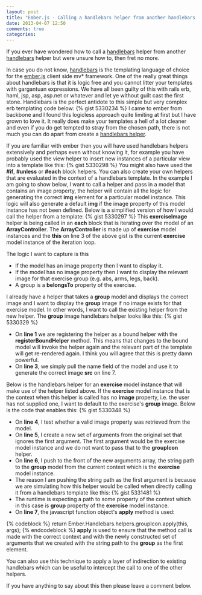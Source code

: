 ```yaml
---
layout: post
title: "Ember.js - Calling a handlebars helper from another handlebars helper"
date: 2013-04-07 12:50
comments: true
categories: 
---
```

If you ever have wondered how to call a <a href="http://handlebarsjs.com/" target="_blannk">handlebars</a> helper from another <a href="http://handlebarsjs.com/" target="_blannk">handlebars</a> helper but were unsure how to, then fret no more.  

In case you do not know, <a href="http://handlebarsjs.com/" target="_blannk">handlebars</a> is the templating language of choice for the <a href="http://emberjs.com/" target="_blank">ember.js</a> client side mv* framework.  One of the really great things about handlebars is that it is logic free and you cannot litter your templates with gargantuan expressions.  We have all been guilty of this with rails erb, haml, jsp, asp, asp.net or whatever and let ye without guilt cast the first stone.  Handlebars is the perfect antidote to this simple but very complex erb templating code below:
{% gist 5330234 %}
I came to ember from backbone and I found this logicless approach quite limiting at first but I have grown to love it.  It really does make your templates a hell of a lot cleaner and even if you do get tempted to stray from the chosen path, there is not much you can do apart from create a <a href="http://blog.teamtreehouse.com/handlebars-js-part-2-partials-and-helpers" target="_blank">handlebars helper</a>.

If you are familiar with ember then you will have used handlebars helpers extensively and perhaps even without knowing it, for example you have probably used the view helper to insert new instances of a particular view into a template like this:
{% gist 5330298 %}
You might also have used the **#if**, **#unless** or **#each** block helpers.  You can also create your own helpers that are evaluated in the context of a handlebars template.  In the example I am going to show below, I want to call a helper and pass in a model that contains an image property, the helper will contain all the logic for generating the correct **img** element for a particular model instance.  This logic will also generate a default **img** if the image property of this model instance has not been defined.  Below is a simplified version of how I would call the helper from a template:
{% gist 5330297 %}
This **exerciseImage** helper is being called in an **each** block that is iterating over the model of an **ArrayController**.  The **ArrayController** is made up of **exercise** model instances and the **this** on line 3 of the above gist is the current **exercise** model instance of the iteration loop.

The logic I want to capture is this

- If the model has an image property then I want to display it.
- If the model has no image property then I want to display the relevant image for that exercise group (e.g. abs, arms, legs, back). 
- A group is a **belongsTo** property of the exercise.

I already have a helper that takes a **group** model and displays the correct image and I want to display the **group** image if no image exists for that exercise model.  In other words, I want to call the existing helper from the new helper.  The **group** image handlebars helper looks like this:
{% gist 5330329 %}

- On **line 1** we are registering the helper as a bound helper with the **registerBoundHelper** method.  This means that changes to the bound model will invoke the helper again and the relevant part of the template will get re-rendered again.  I think you will agree that this is pretty damn powerful.
- On **line 3**, we simply pull the name field of the model and use it to generate the correct image **src** on line 7.

Below is the handlebars helper for an **exercise** model instance that will make use of the helper listed above.  If the **exercise** model instance that is the context when this helper is called has no **image** property, i.e. the user has not supplied one, I want to default to the exercise's **group** image.  Below is the code that enables this:
{% gist 5330348 %}

- On **line 4**, I test whether a valid image property was retrieved from the model.
- On **line 5**, I create a new set of arguments from the original set that ignores the first argument.  The first argument would be the exercise model instance and we do not want to pass that to the **groupIcon** helper.
- On **line 6**, I push to the front of the new arguments array, the string path to the **group** model from the current context which is the **exercise** model instance.
- The reason I am pushing the string path as the first argument is because we are simulating how this helper would be called when directly calling it from a handlebars template like this:
{% gist 5331481 %}
- The runtime is expecting a path to some property of the context which in this case is **group** property of the **exercise** model instance.
- On **line 7**, the javascript function object's **apply** method is used:

{% codeblock %}
return Ember.Handlebars.helpers.groupIcon.apply(this, args);
{% endcodeblock %}
**apply** is used to ensure that the method call is made with the correct context and with the newly constructed set of arguments that we created with the string path to the **group** as the first element.

You can also use this technique to apply a layer of indirection to existing handlebars which can be useful to intercept the call to one of the other helpers.

If you have anything to say about this then please leave a comment below.


 
